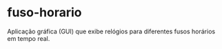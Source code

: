 # fuso-horario
Aplicação gráfica (GUI) que exibe relógios para diferentes fusos horários em tempo real. 
